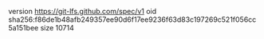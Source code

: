 version https://git-lfs.github.com/spec/v1
oid sha256:f86de1b48afb249357ee90d6f17ee9236f63d83c197269c521f056cc5a151bee
size 10714

